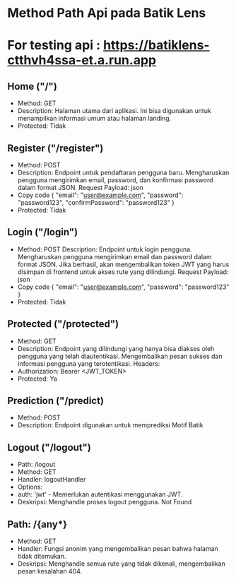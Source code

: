# Method Path Api pada Batik Lens

# For testing api : https://batiklens-ctthvh4ssa-et.a.run.app

## Home ("/")
* Method: GET
* Description: Halaman utama dari aplikasi. Ini bisa digunakan untuk menampilkan informasi umum atau halaman landing.
* Protected: Tidak

## Register ("/register")
* Method: POST
* Description: Endpoint untuk pendaftaran pengguna baru. Mengharuskan pengguna mengirimkan email, password, dan konfirmasi password dalam format JSON.
Request Payload:
json
* Copy code
{
  "email": "user@example.com",
  "password": "password123",
  "confirmPassword": "password123"
}
* Protected: Tidak


## Login ("/login")
* Method: POST
Description: Endpoint untuk login pengguna. Mengharuskan pengguna mengirimkan email dan password dalam format JSON. Jika berhasil, akan mengembalikan token JWT yang harus disimpan di frontend untuk akses rute yang dilindungi.
Request Payload:
json
* Copy code
{
  "email": "user@example.com",
  "password": "password123"
}
* Protected: Tidak

## Protected ("/protected")
* Method: GET
* Description: Endpoint yang dilindungi yang hanya bisa diakses oleh pengguna yang telah diautentikasi. Mengembalikan pesan sukses dan informasi pengguna yang terotentikasi.
Headers:
* Authorization: Bearer <JWT_TOKEN>
* Protected: Ya

## Prediction ("/predict)
* Method: POST
* Description: Endpoint digunakan untuk memprediksi Motif Batik

## Logout ("/logout")

* Path: /logout
* Method: GET
* Handler: logoutHandler
* Options:
* auth: 'jwt' - Memerlukan autentikasi menggunakan JWT.
* Deskripsi: Menghandle proses logout pengguna.
Not Found

## Path: /{any*}
* Method: GET
* Handler: Fungsi anonim yang mengembalikan pesan bahwa halaman tidak ditemukan.
* Deskripsi: Menghandle semua rute yang tidak dikenali, mengembalikan pesan kesalahan 404.
